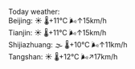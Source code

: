 Today weather:  
Beijing: ☀️   🌡️+11°C 🌬️↑15km/h  
Tianjin: ☀️   🌡️+11°C 🌬️↑15km/h  
Shijiazhuang: 🌫  🌡️+10°C 🌬️↑11km/h  
Tangshan: ☀️   🌡️+12°C 🌬️↗17km/h  
